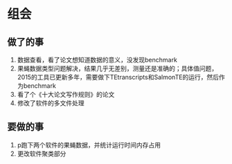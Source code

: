 # 组会

## 做了的事

1. 数据查看，看了论文想知道数据的意义，没发现benchmark
2. 果蝇数据类型问题解决，结果几乎无差别，测量还是准确的；具体值问题，2015的工具已更新多年，需要做下TEtranscripts和SalmonTE的运行，然后作为benchmark
3. 看了个《十大论文写作规则》的论文
4. 修改了软件的多文件处理

## 要做的事

1. p跑下两个软件的果蝇数据，并统计运行时间内存占用
2. 更改软件聚类部分

